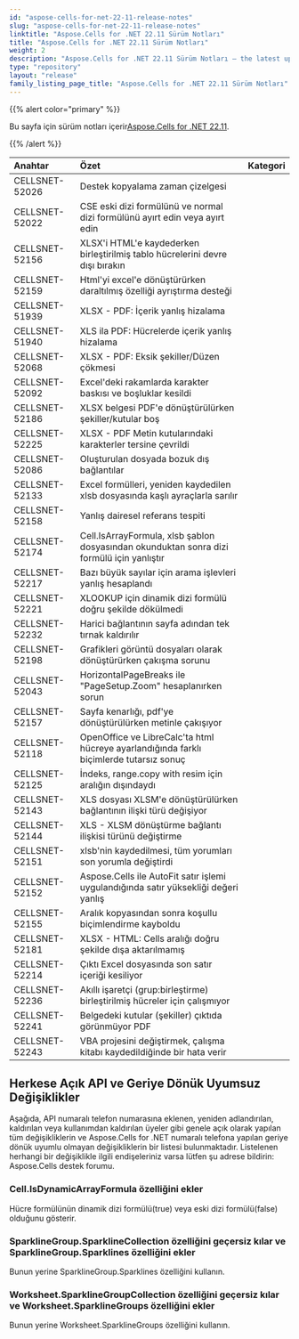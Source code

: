 ```yaml
---
id: "aspose-cells-for-net-22-11-release-notes"
slug: "aspose-cells-for-net-22-11-release-notes"
linktitle: "Aspose.Cells for .NET 22.11 Sürüm Notları"
title: "Aspose.Cells for .NET 22.11 Sürüm Notları"
weight: 2
description: "Aspose.Cells for .NET 22.11 Sürüm Notları – the latest updates and fixes."
type: "repository"
layout: "release"
family_listing_page_title: "Aspose.Cells for .NET 22.11 Sürüm Notları"
---
```

{{% alert color="primary" %}}

 Bu sayfa için sürüm notları içerir[Aspose.Cells for .NET 22.11](https://www.nuget.org/packages/Aspose.Cells/22.11.0).

{{% /alert %}}

|**Anahtar**|**Özet**|**Kategori**|
|:- |:- |:- |
|CELLSNET-52026|Destek kopyalama zaman çizelgesi|
|CELLSNET-52022|CSE eski dizi formülünü ve normal dizi formülünü ayırt edin veya ayırt edin|
|CELLSNET-52156|XLSX'i HTML'e kaydederken birleştirilmiş tablo hücrelerini devre dışı bırakın|
|CELLSNET-52159|Html'yi excel'e dönüştürürken daraltılmış özelliği ayrıştırma desteği|
|CELLSNET-51939|XLSX - PDF: İçerik yanlış hizalama|
|CELLSNET-51940|XLS ila PDF: Hücrelerde içerik yanlış hizalama|
|CELLSNET-52068|XLSX - PDF: Eksik şekiller/Düzen çökmesi|
|CELLSNET-52092|Excel'deki rakamlarda karakter baskısı ve boşluklar kesildi|
|CELLSNET-52186|XLSX belgesi PDF'e dönüştürülürken şekiller/kutular boş|
|CELLSNET-52225|XLSX - PDF Metin kutularındaki karakterler tersine çevrildi|
|CELLSNET-52086|Oluşturulan dosyada bozuk dış bağlantılar|
|CELLSNET-52133|Excel formülleri, yeniden kaydedilen xlsb dosyasında kaşlı ayraçlarla sarılır|
|CELLSNET-52158|Yanlış dairesel referans tespiti|
|CELLSNET-52174|Cell.IsArrayFormula, xlsb şablon dosyasından okunduktan sonra dizi formülü için yanlıştır|
|CELLSNET-52217|Bazı büyük sayılar için arama işlevleri yanlış hesaplandı|
|CELLSNET-52221|XLOOKUP için dinamik dizi formülü doğru şekilde dökülmedi|
|CELLSNET-52232|Harici bağlantının sayfa adından tek tırnak kaldırılır|
|CELLSNET-52198|Grafikleri görüntü dosyaları olarak dönüştürürken çakışma sorunu|
|CELLSNET-52043|HorizontalPageBreaks ile "PageSetup.Zoom" hesaplanırken sorun|
|CELLSNET-52157|Sayfa kenarlığı, pdf'ye dönüştürülürken metinle çakışıyor|
|CELLSNET-52118|OpenOffice ve LibreCalc'ta html hücreye ayarlandığında farklı biçimlerde tutarsız sonuç|
|CELLSNET-52125|İndeks, range.copy with resim için aralığın dışındaydı|
|CELLSNET-52143| XLS dosyası XLSM'e dönüştürülürken bağlantının ilişki türü değişiyor|
|CELLSNET-52144|XLS - XLSM dönüştürme bağlantı ilişkisi türünü değiştirme|
|CELLSNET-52151|xlsb'nin kaydedilmesi, tüm yorumları son yorumla değiştirdi|
|CELLSNET-52152|Aspose.Cells ile AutoFit satır işlemi uygulandığında satır yüksekliği değeri yanlış|
|CELLSNET-52155|Aralık kopyasından sonra koşullu biçimlendirme kayboldu|
|CELLSNET-52181|XLSX - HTML: Cells aralığı doğru şekilde dışa aktarılmamış|
|CELLSNET-52214|Çıktı Excel dosyasında son satır içeriği kesiliyor|
|CELLSNET-52236| Akıllı işaretçi (grup:birleştirme) birleştirilmiş hücreler için çalışmıyor|
|CELLSNET-52241|Belgedeki kutular (şekiller) çıktıda görünmüyor PDF|
|CELLSNET-52243|VBA projesini değiştirmek, çalışma kitabı kaydedildiğinde bir hata verir|

## **Herkese Açık API ve Geriye Dönük Uyumsuz Değişiklikler**

Aşağıda, API numaralı telefon numarasına eklenen, yeniden adlandırılan, kaldırılan veya kullanımdan kaldırılan üyeler gibi genele açık olarak yapılan tüm değişikliklerin ve Aspose.Cells for .NET numaralı telefona yapılan geriye dönük uyumlu olmayan değişikliklerin bir listesi bulunmaktadır. Listelenen herhangi bir değişiklikle ilgili endişeleriniz varsa lütfen şu adrese bildirin: Aspose.Cells destek forumu.

### **Cell.IsDynamicArrayFormula özelliğini ekler**

Hücre formülünün dinamik dizi formülü(true) veya eski dizi formülü(false) olduğunu gösterir.

### **SparklineGroup.SparklineCollection özelliğini geçersiz kılar ve SparklineGroup.Sparklines özelliğini ekler**

Bunun yerine SparklineGroup.Sparklines özelliğini kullanın.

### **Worksheet.SparklineGroupCollection özelliğini geçersiz kılar ve Worksheet.SparklineGroups özelliğini ekler**

Bunun yerine Worksheet.SparklineGroups özelliğini kullanın.
